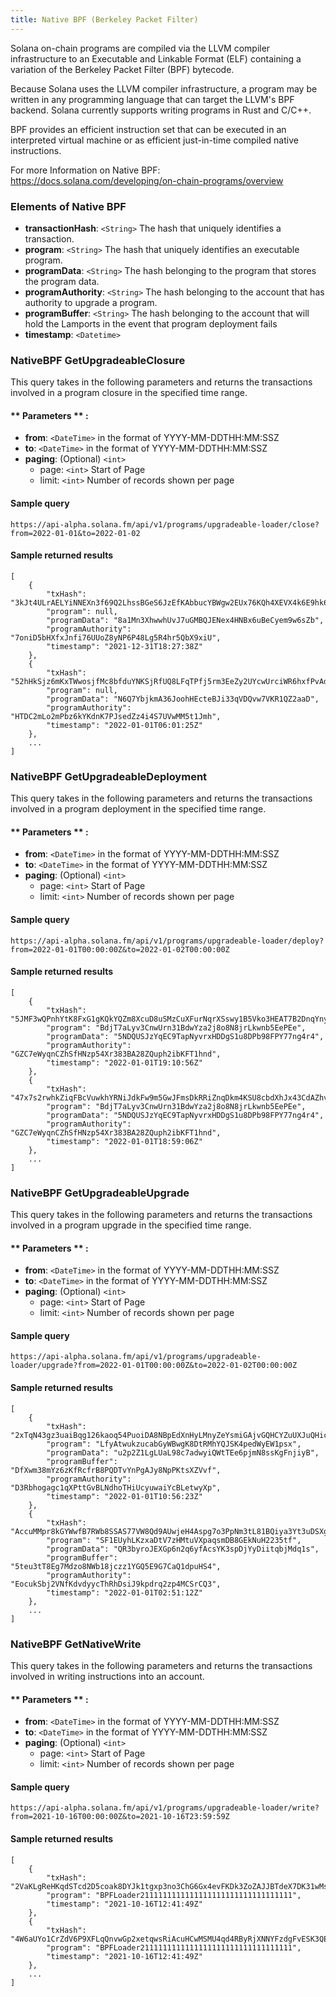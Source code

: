 ```yaml
---
title: Native BPF (Berkeley Packet Filter)
---
```

Solana on-chain programs are compiled via the LLVM compiler infrastructure to an Executable and Linkable Format (ELF) containing a variation of the Berkeley Packet Filter (BPF) bytecode.

Because Solana uses the LLVM compiler infrastructure, a program may be written in any programming language that can target the LLVM's BPF backend. Solana currently supports writing programs in Rust and C/C++.

BPF provides an efficient instruction set that can be executed in an interpreted virtual machine or as efficient just-in-time compiled native instructions.

For more Information on Native BPF: https://docs.solana.com/developing/on-chain-programs/overview

### Elements of Native BPF
* **transactionHash**: `<String>` The hash that uniquely identifies a transaction.
* **program**: `<String>` The hash that uniquely identifies an executable program.
* **programData**: `<String>` The hash belonging to the program that stores the program data.
* **programAuthority**: `<String>` The hash belonging to the account that has authority to upgrade a program.
* **programBuffer**: `<String>` The hash belonging to the account that will hold the Lamports in the event that program deployment fails
* **timestamp**: `<Datetime>`

### NativeBPF GetUpgradeableClosure

This query takes in the following parameters and returns the transactions involved in a program closure in the specified time range.

#### ** Parameters ** :

- **from**: `<DateTime>` in the format of YYYY-MM-DDTHH:MM:SSZ
- **to**: `<DateTime>` in the format of YYYY-MM-DDTHH:MM:SSZ
- **paging**: (Optional) `<int>`
  - page: `<int>` Start of Page
  - limit: `<int>` Number of records shown per page

#### Sample query
```
https://api-alpha.solana.fm/api/v1/programs/upgradeable-loader/close?from=2022-01-01&to=2022-01-02
```
#### Sample returned results
```
[
    {
        "txHash": "3kJt4ULrAELYiNNEXn3f69Q2LhssBGeS6JzEfKAbbucYBWgw2EUx76KQh4XEVX4k6E9hk6tShjn3TSA3y2TxVAw",
        "program": null,
        "programData": "8a1Mn3XhwwhUvJ7uGMBQJENex4HNBx6uBeCyem9w6sZb",
        "programAuthority": "7oniD5bHXfxJnfi76UUoZ8yNP6P48Lg5R4hr5QbX9xiU",
        "timestamp": "2021-12-31T18:27:38Z"
    },
    {
        "txHash": "52hHkSjz6mKxTWwosjfMc8bfduYNKSjRfUQ8LFqTPfj5rm3EeZy2UYcwUrciWR6hxfPvAdaYNfB8syKg6tc49xWm",
        "program": null,
        "programData": "N6Q7YbjkmA36JoohHEcteBJi33qVDQvw7VKR1QZ2aaD",
        "programAuthority": "HTDC2mLo2mPbz6kYKdnK7PJsedZz4i4S7UVwMM5t1Jmh",
        "timestamp": "2022-01-01T06:01:25Z"
    },
    ...
]
```

### NativeBPF GetUpgradeableDeployment

This query takes in the following parameters and returns the transactions involved in a program deployment in the specified time range.

#### ** Parameters ** :

- **from**: `<DateTime>` in the format of YYYY-MM-DDTHH:MM:SSZ
- **to**: `<DateTime>` in the format of YYYY-MM-DDTHH:MM:SSZ
- **paging**: (Optional) `<int>`
  - page: `<int>` Start of Page
  - limit: `<int>` Number of records shown per page

#### Sample query
```
https://api-alpha.solana.fm/api/v1/programs/upgradeable-loader/deploy?from=2022-01-01T00:00:00Z&to=2022-01-02T00:00:00Z
```
#### Sample returned results
```
[
    {
        "txHash": "5JMF3wQPnhYtK8FxG1gKQkYQZm8XcuD8uSMzCuXFurNqrXSswy1B5Vko3HEAT7B2DnqYnyEXRe43zMk64rkVxJ3u",
        "program": "BdjT7aLyv3CnwUrn31BdwYza2j8o8N8jrLkwnb5EePEe",
        "programData": "5NDQUSJzYqEC9TapNyvrxHDDgS1u8DPb98FPY77ng4r4",
        "programAuthority": "GZC7eWyqnCZhSfHNzp54Xr383BA28ZQuph2ibKFT1hnd",
        "timestamp": "2022-01-01T19:10:56Z"
    },
    {
        "txHash": "47x7s2rwhkZiqFBcVuwkhYRNiJdkFw9m5GwJFmsDkRRiZnqDkm4KSU8cbdXhJx43CdAZhvfkfeNAbCWb9pDhWMga",
        "program": "BdjT7aLyv3CnwUrn31BdwYza2j8o8N8jrLkwnb5EePEe",
        "programData": "5NDQUSJzYqEC9TapNyvrxHDDgS1u8DPb98FPY77ng4r4",
        "programAuthority": "GZC7eWyqnCZhSfHNzp54Xr383BA28ZQuph2ibKFT1hnd",
        "timestamp": "2022-01-01T18:59:06Z"
    },
    ...
]
```

### NativeBPF GetUpgradeableUpgrade

This query takes in the following parameters and returns the transactions involved in a program upgrade in the specified time range.

#### ** Parameters ** :

- **from**: `<DateTime>` in the format of YYYY-MM-DDTHH:MM:SSZ
- **to**: `<DateTime>` in the format of YYYY-MM-DDTHH:MM:SSZ
- **paging**: (Optional) `<int>`
  - page: `<int>` Start of Page
  - limit: `<int>` Number of records shown per page

#### Sample query
```
https://api-alpha.solana.fm/api/v1/programs/upgradeable-loader/upgrade?from=2022-01-01T00:00:00Z&to=2022-01-02T00:00:00Z
```
#### Sample returned results
```
[
    {
        "txHash": "2xTqN43gz3uaiBqg126kaoq54PuoiDA8NBpEdXnHyLMnyZeYsmiGAjvGQHCYZuUXJuQHicssXKvhzeGb2xkpP7Wa",
        "program": "LfyAtwukzucabGyWBwgK8DtRMhYQJSK4pedWyEW1psx",
        "programData": "u2p2Z1LgLUaL98c7adwyiQWtTEe6pjmN8ssKgFnjiyB",
        "programBuffer": "DfXwm38mYz6zKfRcfrB8PQDTvYnPgAJy8NpPKtsXZVvf",
        "programAuthority": "D3Rbhogagc1qXPttGvBLNdhoTHiUcyuwaiYcBLetwyXp",
        "timestamp": "2022-01-01T10:56:23Z"
    },
    {
        "txHash": "AccuMMpr8kGYWwfB7RWb8SSAS77VW8Qd9AUwjeH4Aspg7o3PpNm3tL81BQiya3Yt3uDSXgfggTUXWFRKKfnuNqB",
        "program": "SF1EUyhLKzxaDtV7zHMtuVXpaqsmDB8GEkNuH2235tf",
        "programData": "QR3byroJEXGp6n2q6yfAcsYK3spDjYyDiitqbjMdq1s",
        "programBuffer": "5teu3tT8Eg7Mdzo8NWb18jczz1YGQ5E9G7CaQ1dpuHS4",
        "programAuthority": "EocukSbj2VNfKdvdyycThRhDsiJ9kpdrq2zp4MCSrCQ3",
        "timestamp": "2022-01-01T02:51:12Z"
    },
    ...
]
```

### NativeBPF GetNativeWrite

This query takes in the following parameters and returns the transactions involved in writing instructions into an account.

#### ** Parameters ** :

- **from**: `<DateTime>` in the format of YYYY-MM-DDTHH:MM:SSZ
- **to**: `<DateTime>` in the format of YYYY-MM-DDTHH:MM:SSZ
- **paging**: (Optional) `<int>`
  - page: `<int>` Start of Page
  - limit: `<int>` Number of records shown per page

#### Sample query
```
https://api-alpha.solana.fm/api/v1/programs/upgradeable-loader/write?from=2021-10-16T00:00:00Z&to=2021-10-16T23:59:59Z
```
#### Sample returned results
```
[
    {
        "txHash": "2VaKLgReHKqdSTcd2D5coak8DYJk1tgxp3no3ChG6Gx4evFKDk3ZoZAJJBTdeX7DK31wMsopknGMkEe9oQo2F9YT",
        "program": "BPFLoader2111111111111111111111111111111111",
        "timestamp": "2021-10-16T12:41:49Z"
    },
    {
        "txHash": "4W6aUYo1CrZdV6P9XFLqQnvwGp2xetqwsRiAcuHCwMSMU4qd4RByRjXNNYFzdgFvESK3QEi7bFXmbbG3Ddf2LfgR",
        "program": "BPFLoader2111111111111111111111111111111111",
        "timestamp": "2021-10-16T12:41:49Z"
    },
    ...
]
```





